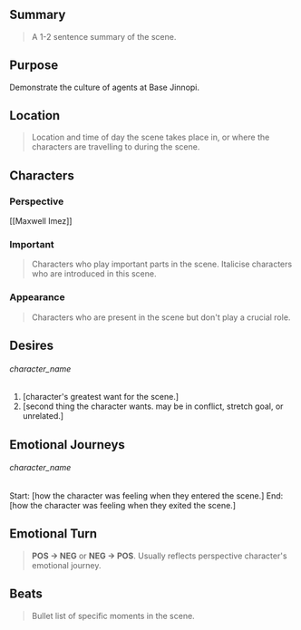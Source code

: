 ## Summary
> A 1-2 sentence summary of the scene.
## Purpose
Demonstrate the culture of agents at Base Jinnopi.
## Location
> Location and time of day the scene takes place in, or where the characters are travelling to during the scene.
## Characters 
### Perspective
[[Maxwell Imez]]
### Important
> Characters who play important parts in the scene. Italicise characters who are introduced in this scene.
### Appearance
> Characters who are present in the scene but don't play a crucial role.
## Desires
###### character_name
1. [character's greatest want for the scene.]
2. [second thing the character wants. may be in conflict, stretch goal, or unrelated.]
## Emotional Journeys
###### character_name
Start: [how the character was feeling when they entered the scene.]
End: [how the character was feeling when they exited the scene.]
## Emotional Turn
> **POS -> NEG** or **NEG -> POS**. Usually reflects perspective character's emotional journey.
## Beats
> Bullet list of specific moments in the scene.